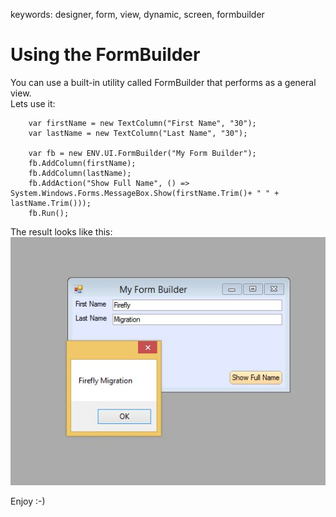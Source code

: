 ﻿keywords: designer, form, view, dynamic, screen, formbuilder

# Using the FormBuilder

You can use a built-in utility called FormBuilder that performs as a general view.  
Lets use it:

```
    var firstName = new TextColumn("First Name", "30");
    var lastName = new TextColumn("Last Name", "30");

    var fb = new ENV.UI.FormBuilder("My Form Builder");
    fb.AddColumn(firstName);
    fb.AddColumn(lastName);
    fb.AddAction("Show Full Name", () => System.Windows.Forms.MessageBox.Show(firstName.Trim()+ " " + lastName.Trim()));
    fb.Run();

```
The result looks like this:  
![2018 02 07 17H37 46](2018-02-07_17h37_46.jpg)

Enjoy :-)